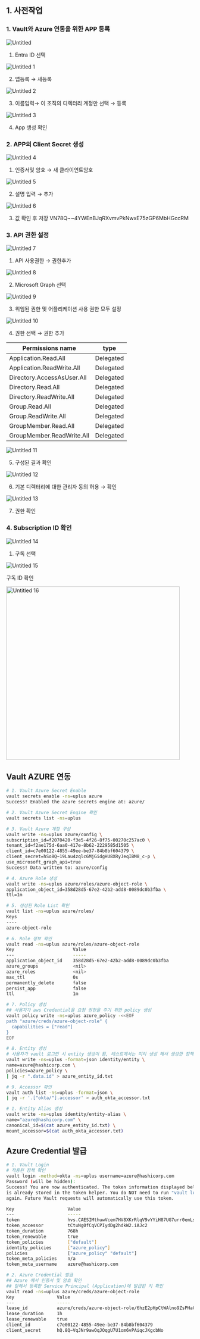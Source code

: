 ## 1. 사전작업

### 1. Vault와 Azure 연동을 위한 APP 등록

![Untitled](https://github.com/jslim1995/insideinfo-vault/assets/100335118/1866710c-1fdd-4907-96fa-839e93491899)

1. Entra ID 선택

![Untitled 1](https://github.com/jslim1995/insideinfo-vault/assets/100335118/0a844e43-8396-41e6-8eb0-df058b50139e)

2. 앱등록 → 새등록

![Untitled 2](https://github.com/jslim1995/insideinfo-vault/assets/100335118/644ecb19-a178-4df2-a1d0-da8afc6f78f2)

3. 이름입력→ 이 조직의 디렉터리 계정만 선택 → 등록

![Untitled 3](https://github.com/jslim1995/insideinfo-vault/assets/100335118/715e8da3-c345-4b0a-8630-57fe838621cf)

4. App 생성 확인

### 2. APP의 Client Secret 생성

![Untitled 4](https://github.com/jslim1995/insideinfo-vault/assets/100335118/8342f1fa-fad7-4ce7-a7ae-e06b9e7028cc)

1. 인증서및 암호 → 새 클라이언트암호

![Untitled 5](https://github.com/jslim1995/insideinfo-vault/assets/100335118/919390a5-f610-41fe-8fae-0a195ea357d2)

2. 설명 입력 → 추가

![Untitled 6](https://github.com/jslim1995/insideinfo-vault/assets/100335118/d300c1c6-06a6-4c66-9407-769105969f8b)

3. 값 확인 후 저장 VN78Q~~4YWEnBJqRXvmvPkNwxE75zGP6MbHGccRM

### 3. API 권한 설정

![Untitled 7](https://github.com/jslim1995/insideinfo-vault/assets/100335118/b364afdf-6afe-44c6-bd12-aef921db360d)

1. API 사용권한 → 권한추가

![Untitled 8](https://github.com/jslim1995/insideinfo-vault/assets/100335118/46e5b3e3-0633-4cc9-930f-5f379d705d94)

2. Microsoft Graph 선택

![Untitled 9](https://github.com/jslim1995/insideinfo-vault/assets/100335118/3e4c3dde-72ed-4115-b5bf-9c6646741916)

3. 위임된 권한 및 어플리케이션 사용 권한 모두 설정

![Untitled 10](https://github.com/jslim1995/insideinfo-vault/assets/100335118/64c47dd6-1dfa-481f-b8be-0c23b117196c)

4. 권한 선택 → 권한 추가

| Permissions name | type |
| --- | --- |
| Application.Read.All | Delegated |
| Application.ReadWrite.All | Delegated |
| Directory.AccessAsUser.All | Delegated |
| Directory.Read.All | Delegated |
| Directory.ReadWrite.All | Delegated |
| Group.Read.All | Delegated |
| Group.ReadWrite.All | Delegated |
| GroupMember.Read.All | Delegated |
| GroupMember.ReadWrite.All | Delegated |

![Untitled 11](https://github.com/jslim1995/insideinfo-vault/assets/100335118/f8136688-f829-4594-acf5-2e9a8f50ee77)

5. 구성된 결과 확인

![Untitled 12](https://github.com/jslim1995/insideinfo-vault/assets/100335118/b5b806f2-dc61-4aed-98d0-44ca6746a1a4)

6. 기본 디렉터리에 대한 관리자 동의 허용 → 확인

![Untitled 13](https://github.com/jslim1995/insideinfo-vault/assets/100335118/06881ae5-d0a4-42aa-92e3-ac7c41e55c75)

7. 권한 확인

### 4. Subscription ID 확인

![Untitled 14](https://github.com/jslim1995/insideinfo-vault/assets/100335118/3bb580eb-e479-4e8c-9289-139cac654851)

1. 구독 선택

![Untitled 15](https://github.com/jslim1995/insideinfo-vault/assets/100335118/50f73da9-ca53-491f-b538-acf270245ae4)

구독 ID 확인

<img width="466" alt="Untitled 16" src="https://github.com/jslim1995/insideinfo-vault/assets/100335118/0653207a-6e05-4249-9a0a-7250e4a50c59">

## Vault AZURE 연동

```bash
# 1. Vault Azure Secret Enable
vault secrets enable -ns=uplus azure
Success! Enabled the azure secrets engine at: azure/

# 2. Vault Azure Secret Engine 확인
vault secrets list -ns=uplus 

# 3. Vault Azure 계정 구성
vault write -ns=uplus azure/config \
subscription_id=f2070420-f3e5-4f26-8f75-00270c257ac0 \
tenant_id=f2ae175d-6aa0-417e-8b62-2229585d1505 \
client_id=c7e00122-4855-49ee-be37-84b8bf604379 \
client_secret=hSo8Q~19Lau4zqlc6MjGidgHU8XRyJeqIBM8_c-p \
use_microsoft_graph_api=true
Success! Data written to: azure/config

# 4. Azure Role 생성
vault write -ns=uplus azure/roles/azure-object-role \
application_object_id=358d28d5-67e2-42b2-add8-0089dc0b3fba \
ttl=1m

# 5. 생성된 Role List 확인
vault list -ns=uplus azure/roles/
Keys
----
azure-object-role

# 6. Role 정보 확인
vault read -ns=uplus azure/roles/azure-object-role
Key                      Value
---                      -----
application_object_id    358d28d5-67e2-42b2-add8-0089dc0b3fba
azure_groups             <nil>
azure_roles              <nil>
max_ttl                  0s
permanently_delete       false
persist_app              false
ttl                      1m

# 7. Policy 생성
## 사용자가 aws Credential을 요청 권한을 주기 위한 policy 생성
vault policy write -ns=uplus azure_policy -<<EOF
path "azure/creds/azure-object-role" {
  capabilities = ["read"]
}
EOF

# 8. Entity 생성
# 사용자가 vault 로그인 시 entity 생성이 됨, 테스트에서는 미리 생성 해서 생성한 정책을 적용하여, 사용자가 로그인 했을때 엔티티가 연결되어 해당 정책에 맞게 동작
vault write -ns=uplus -format=json identity/entity \
name=azure@hashicorp.com \
policies=azure_policy \
| jq -r ".data.id" > azure_entity_id.txt

# 9. Accessor 확인
vault auth list -ns=uplus -format=json \
| jq -r '.["okta/"].accessor' > auth_okta_accessor.txt

# 1. Entity Alias 생성
vault write -ns=uplus identity/entity-alias \
name="azure@hashicorp.com" \
canonical_id=$(cat azure_entity_id.txt) \
mount_accessor=$(cat auth_okta_accessor.txt)
```

## Azure Credential 발급

```bash
# 1. Vault Login
# 적용된 정책 확인
vault login -method=okta -ns=uplus username=azure@hashicorp.com
Password (will be hidden):
Success! You are now authenticated. The token information displayed below
is already stored in the token helper. You do NOT need to run "vault login"
again. Future Vault requests will automatically use this token.

Key                    Value
---                    -----
token                  hvs.CAESIMthuwVcem7HV8XKrRlqV9vYYiH87UG7urr0emLsTnNaGicKImh2cy5oVk1jVk9WandMMlIzaHlaNlVTanN4S1cuaUFKYzIQ4AM
token_accessor         tCtuNg0fCqVCPIydDg2hdkW2.iAJc2
token_duration         768h
token_renewable        true
token_policies         ["default"]
identity_policies      ["azure_policy"]
policies               ["azure_policy" "default"]
token_meta_policies    n/a
token_meta_username    azure@hashicorp.com

# 2. Azure Credential 발급
## Azure 에서 인증서 및 암호 확인
## 앞에서 등록한 Service Principal (Application)에 발급된 키 확인
vault read -ns=uplus azure/creds/azure-object-role
Key                Value
---                -----
lease_id           azure/creds/azure-object-role/6hzE2pHpCtWAlno9ZsPHaC3z.z3Pni
lease_duration     1h
lease_renewable    true
client_id          c7e00122-4855-49ee-be37-84b8bf604379
client_secret      hQ.8Q~VqJNr9awOqJOqgU7U1om6vPAiqcJKgcbNo
```
